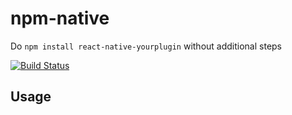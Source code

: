 # npm-native
Do `npm install react-native-yourplugin` without additional steps

[![Build Status](https://travis-ci.org/ptmt/npm-native.svg)](https://travis-ci.org/ptmt/npm-native)

## Usage
